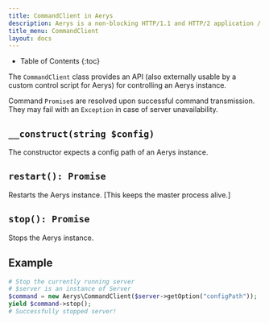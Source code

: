 ```yaml
---
title: CommandClient in Aerys
description: Aerys is a non-blocking HTTP/1.1 and HTTP/2 application / websocket / static file server.
title_menu: CommandClient
layout: docs
---
```


* Table of Contents
{:toc}

The `CommandClient` class provides an API (also externally usable by a custom control script for Aerys) for controlling an Aerys instance.

Command `Promise`s are resolved upon successful command transmission. They may fail with an `Exception` in case of server unavailability.

## `__construct(string $config)`

The constructor expects a config path of an Aerys instance.

## `restart(): Promise`

Restarts the Aerys instance. [This keeps the master process alive.]

## `stop(): Promise`

Stops the Aerys instance.

## Example

```php
# Stop the currently running server
# $server is an instance of Server
$command = new Aerys\CommandClient($server->getOption("configPath"));
yield $command->stop();
# Successfully stopped server!
```